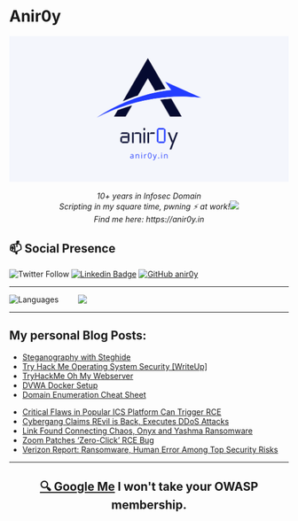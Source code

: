 # Anir0y
![img](https://raw.githubusercontent.com/anir0y/cdn/main/meta.png)

<p align="center"><em>10+ years in Infosec Domain<br>
  Scripting in my square time, pwning ⚡ at work!<img src="https://media.giphy.com/media/WUlplcMpOCEmTGBtBW/giphy.gif" width="30"> <br>
  Find me here: https://anir0y.in
</em></p>

## 📫 Social Presence

![Twitter Follow](https://img.shields.io/twitter/follow/anir0y?color=blue&style=for-the-badge&logo=twitter)
[![Linkedin Badge](https://img.shields.io/badge/Animesh%20Roy-Connect%20on%20linkedin-black?style=for-the-badge&logo=linkedin)](https://www.linkedin.com/in/anir0y/)
[![GitHub anir0y](https://img.shields.io/github/followers/anir0y?label=GitHub&style=for-the-badge&logo=github)](https://github.com/anir0y)

---

<img align='right' src="https://github-readme-stats.vercel.app/api?username=anir0y&show_icons=true&theme=dark" width="380">
<p align="left">
  <img  src="https://github-readme-stats.vercel.app/api/top-langs/?username=anir0y&layout=compact&hide=html,css" alt="Languages" />
</p>


---

## My personal Blog Posts:

<!-- CLASS:START -->
- [Steganography with Steghide](https://classroom.anir0y.in/post/stegnography/)
- [Try Hack Me Operating System Security [WriteUp]](https://classroom.anir0y.in/post/tryhackme-operatingsystemsecurity/)
- [TryHackMe Oh My Webserver](https://classroom.anir0y.in/post/tryhackme-oh-my-webserver/)
- [DVWA Docker Setup](https://classroom.anir0y.in/post/dvwa-docker-setup/)
- [Domain Enumeration Cheat Sheet](https://classroom.anir0y.in/post/notes-domainenum/)
<!-- CLASS:END -->


<!-- THREAT:START -->
- [Critical Flaws in Popular ICS Platform Can Trigger RCE](https://threatpost.com/critical-flaws-in-popular-ics-platform-can-trigger-rce/179750/)
- [Cybergang Claims REvil is Back, Executes DDoS Attacks](https://threatpost.com/cybergang-claims-revil-is-back-executes-ddos-attacks/179734/)
- [Link Found Connecting Chaos, Onyx and Yashma Ransomware](https://threatpost.com/chaos-onyx-and-yashma-ransomware/179730/)
- [Zoom Patches ‘Zero-Click’ RCE Bug](https://threatpost.com/zoom-patches-zero-click-rce-bug/179727/)
- [Verizon Report: Ransomware, Human Error Among Top Security Risks](https://threatpost.com/verizon-dbir-report-2022/179725/)
<!-- THREAT:END -->

---

<h2 align=center>
  <a href="https://google.com/search?q=@anir0y">🔍 Google Me</a> I won't take your OWASP membership. 
</h2>


